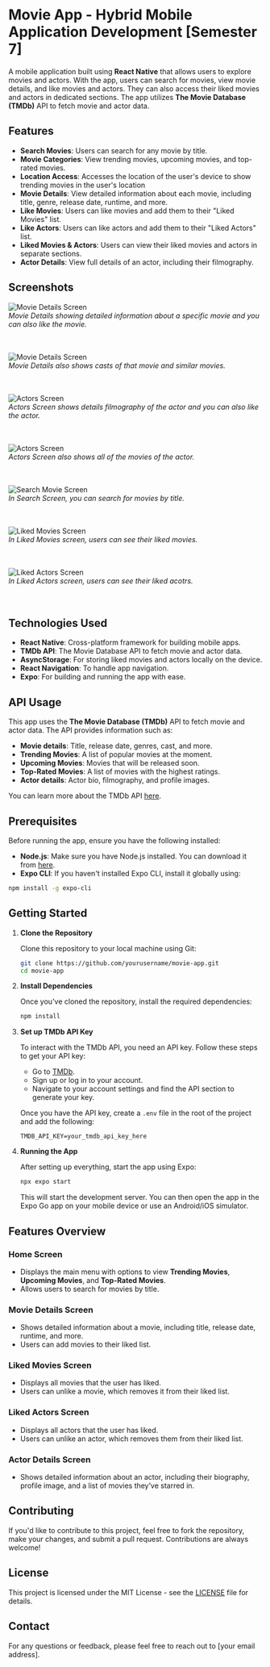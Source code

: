 
# Movie App - Hybrid Mobile Application Development [Semester 7]

A mobile application built using **React Native** that allows users to explore movies and actors. With the app, users can search for movies, view movie details, and like movies and actors. They can also access their liked movies and actors in dedicated sections. The app utilizes **The Movie Database (TMDb)** API to fetch movie and actor data.

## Features

- **Search Movies**: Users can search for any movie by title.
- **Movie Categories**: View trending movies, upcoming movies, and top-rated movies.
- **Location Access**: Accesses the location of the user's device to show trending movies in the user's location
- **Movie Details**: View detailed information about each movie, including title, genre, release date, runtime, and more.
- **Like Movies**: Users can like movies and add them to their "Liked Movies" list.
- **Like Actors**: Users can like actors and add them to their "Liked Actors" list.
- **Liked Movies & Actors**: Users can view their liked movies and actors in separate sections.
- **Actor Details**: View full details of an actor, including their filmography.

## Screenshots


![Movie Details Screen](./assets/DemoScreens/MovieDetailScreen.jpg)  
*Movie Details showing detailed information about a specific movie and you can also like the movie.*
<br/>
<br/>
<br/>


![Movie Details Screen](./assets/DemoScreens/MovieDetailScreen2.jpg)  
*Movie Details also shows casts of that movie and similar movies.*
<br/>
<br/>
<br/>


![Actors Screen](./assets/DemoScreens/ActorsScreen.jpg)  
*Actors Screen shows details filmography of the actor and you can also like the actor.*
<br/>
<br/>
<br/>

![Actors Screen](./assets/DemoScreens/ActorsScreen2.jpg)  
*Actors Screen also shows all of the movies of the actor.*
<br/>
<br/>
<br/>

![Search Movie Screen](./assets/DemoScreens/SearchScreen.jpg)  
*In Search Screen, you can search for movies by title.*
<br/>
<br/>
<br/>


![Liked Movies Screen](./assets/DemoScreens/LikedMoviesScreen.jpg)  
*In Liked Movies screen, users can see their liked movies.*
<br/>
<br/>
<br/>

![Liked Actors Screen](./assets/DemoScreens/LikedActorsScreen.jpg)  
*In Liked Actors screen, users can see their liked acotrs.*
<br/>
<br/>
<br/>



## Technologies Used

- **React Native**: Cross-platform framework for building mobile apps.
- **TMDb API**: The Movie Database API to fetch movie and actor data.
- **AsyncStorage**: For storing liked movies and actors locally on the device.
- **React Navigation**: To handle app navigation.
- **Expo**: For building and running the app with ease.

## API Usage

This app uses the **The Movie Database (TMDb)** API to fetch movie and actor data. The API provides information such as:

- **Movie details**: Title, release date, genres, cast, and more.
- **Trending Movies**: A list of popular movies at the moment.
- **Upcoming Movies**: Movies that will be released soon.
- **Top-Rated Movies**: A list of movies with the highest ratings.
- **Actor details**: Actor bio, filmography, and profile images.

You can learn more about the TMDb API [here](https://www.themoviedb.org/).

## Prerequisites

Before running the app, ensure you have the following installed:

- **Node.js**: Make sure you have Node.js installed. You can download it from [here](https://nodejs.org/).
- **Expo CLI**: If you haven't installed Expo CLI, install it globally using:

```bash
npm install -g expo-cli
```

## Getting Started

1. **Clone the Repository**

   Clone this repository to your local machine using Git:

   ```bash
   git clone https://github.com/yourusername/movie-app.git
   cd movie-app
   ```

2. **Install Dependencies**

   Once you've cloned the repository, install the required dependencies:

   ```bash
   npm install
   ```

3. **Set up TMDb API Key**

   To interact with the TMDb API, you need an API key. Follow these steps to get your API key:

   - Go to [TMDb](https://www.themoviedb.org/).
   - Sign up or log in to your account.
   - Navigate to your account settings and find the API section to generate your key.

   Once you have the API key, create a `.env` file in the root of the project and add the following:

   ```
   TMDB_API_KEY=your_tmdb_api_key_here
   ```

4. **Running the App**

   After setting up everything, start the app using Expo:

   ```bash
   npx expo start
   ```

   This will start the development server. You can then open the app in the Expo Go app on your mobile device or use an Android/iOS simulator.

## Features Overview

### Home Screen

- Displays the main menu with options to view **Trending Movies**, **Upcoming Movies**, and **Top-Rated Movies**.
- Allows users to search for movies by title.

### Movie Details Screen

- Shows detailed information about a movie, including title, release date, runtime, and more.
- Users can add movies to their liked list.

### Liked Movies Screen

- Displays all movies that the user has liked.
- Users can unlike a movie, which removes it from their liked list.

### Liked Actors Screen

- Displays all actors that the user has liked.
- Users can unlike an actor, which removes them from their liked list.

### Actor Details Screen

- Shows detailed information about an actor, including their biography, profile image, and a list of movies they’ve starred in.

## Contributing

If you'd like to contribute to this project, feel free to fork the repository, make your changes, and submit a pull request. Contributions are always welcome!

## License

This project is licensed under the MIT License - see the [LICENSE](LICENSE) file for details.

## Contact

For any questions or feedback, please feel free to reach out to [your email address].
